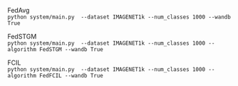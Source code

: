 FedAvg\
``
python system/main.py  --dataset IMAGENET1k --num_classes 1000 --wandb True
``

FedSTGM\
``
python system/main.py  --dataset IMAGENET1k --num_classes 1000 --algorithm FedSTGM --wandb True
``

FCIL\
``
python system/main.py  --dataset IMAGENET1k --num_classes 1000 --algorithm FedFCIL --wandb True
``
